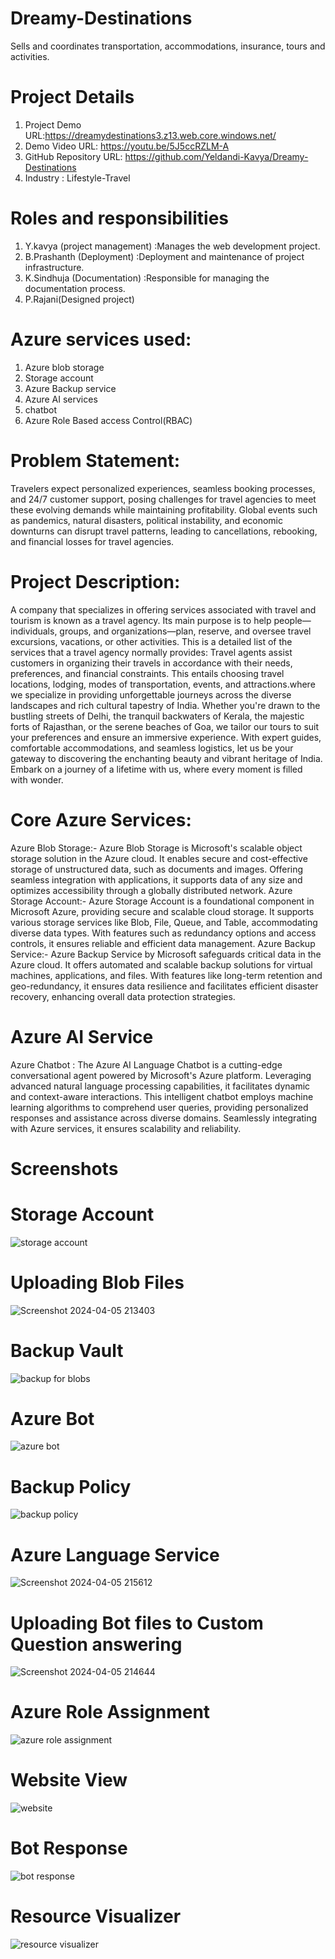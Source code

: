 # Dreamy-Destinations
Sells and coordinates transportation, accommodations, insurance, tours and activities.

# Project Details
1. Project Demo URL:https://dreamydestinations3.z13.web.core.windows.net/
2. Demo Video URL: https://youtu.be/5J5ccRZLM-A
3. GitHub Repository URL: https://github.com/Yeldandi-Kavya/Dreamy-Destinations
4. Industry : Lifestyle-Travel

# Roles and responsibilities
1. Y.kavya (project management) :Manages the web development project.
2. B.Prashanth (Deployment) :Deployment and maintenance of project infrastructure.
3. K.Sindhuja  (Documentation) :Responsible for managing the documentation process.
4. P.Rajani(Designed project)

# Azure services used:
1. Azure blob storage
2. Storage account
3. Azure Backup service
4. Azure AI services
5. chatbot
6. Azure Role Based access Control(RBAC)

# Problem Statement:
Travelers expect personalized experiences, seamless booking processes, and 24/7 customer support, posing challenges for travel agencies to meet these evolving demands while maintaining profitability.
Global events such as pandemics, natural disasters, political instability, and economic downturns can disrupt travel patterns, leading to cancellations, rebooking, and financial losses for travel agencies.
		
# Project Description:
A company that specializes in offering services associated with travel and tourism is known as a travel agency. Its main purpose is to help people—individuals, groups, and organizations—plan, reserve, and oversee travel excursions, vacations, or other activities. This is a detailed list of the services that a travel agency normally provides:
Travel agents assist customers in organizing their travels in accordance with their needs, preferences, and financial constraints. This entails choosing travel locations, lodging, modes of transportation, events, and attractions.where we specialize in providing unforgettable journeys across the diverse landscapes and rich cultural tapestry of India. Whether you're drawn to the bustling streets of Delhi, the tranquil backwaters of Kerala, the majestic forts of Rajasthan, or the serene beaches of Goa, we tailor our tours to suit your preferences and ensure an immersive experience. With expert guides, comfortable accommodations, and seamless logistics, let us be your gateway to discovering the enchanting beauty and vibrant heritage of India. Embark on a journey of a lifetime with us, where every moment is filled with wonder.

# Core Azure Services:
Azure Blob Storage:- Azure Blob Storage is Microsoft's scalable object storage solution in the Azure cloud. It enables secure and cost-effective storage of unstructured data, such as documents and images. Offering seamless integration with applications, it supports data of any size and optimizes accessibility through a globally distributed network. Azure Storage Account:- Azure Storage Account is a foundational component in Microsoft Azure, providing secure and scalable cloud storage. It supports various storage services like Blob, File, Queue, and Table, accommodating diverse data types. With features such as redundancy options and access controls, it ensures reliable and efficient data management. Azure Backup Service:- Azure Backup Service by Microsoft safeguards critical data in the Azure cloud. It offers automated and scalable backup solutions for virtual machines, applications, and files. With features like long-term retention and geo-redundancy, it ensures data resilience and facilitates efficient disaster recovery, enhancing overall data protection strategies.

# Azure AI Service
Azure Chatbot : The Azure AI Language Chatbot is a cutting-edge conversational agent powered by Microsoft's Azure platform. Leveraging advanced natural language processing capabilities, it facilitates dynamic and context-aware interactions. This intelligent chatbot employs machine learning algorithms to comprehend user queries, providing personalized responses and assistance across diverse domains. Seamlessly integrating with Azure services, it ensures scalability and reliability. 

# Screenshots

# Storage Account
![storage account](https://github.com/Yeldandi-Kavya/Dreamy-Destinations/assets/141647620/4d1e2cdb-399c-4197-bd10-c888815bd3e6)

# Uploading Blob Files
![Screenshot 2024-04-05 213403](https://github.com/Yeldandi-Kavya/Dreamy-Destinations/assets/141647620/1bc66468-a5df-4540-a7e6-997c488751dc)


# Backup Vault
![backup for blobs](https://github.com/Yeldandi-Kavya/Dreamy-Destinations/assets/141647620/0edee078-a3d6-4d94-b37a-762b08295560)

# Azure Bot
![azure bot](https://github.com/Yeldandi-Kavya/Dreamy-Destinations/assets/141647620/0f69752a-0a6e-437c-8df5-2839101248fe)

# Backup Policy
![backup policy](https://github.com/Yeldandi-Kavya/Dreamy-Destinations/assets/141647620/fcf4fe11-a5df-499a-87eb-2c7e9f03bba6)
# Azure Language Service

![Screenshot 2024-04-05 215612](https://github.com/Yeldandi-Kavya/Dreamy-Destinations/assets/141647620/3ee6f7bf-2047-477e-95de-1b674104436f)

# Uploading Bot files to Custom Question answering
![Screenshot 2024-04-05 214644](https://github.com/Yeldandi-Kavya/Dreamy-Destinations/assets/141647620/53ca7629-44bb-4803-a2aa-81c45e4be83e)

# Azure Role Assignment
![azure role assignment](https://github.com/Yeldandi-Kavya/Dreamy-Destinations/assets/141647620/c315f21b-463a-46ec-af8a-23e1f81116c6)

# Website View
![website](https://github.com/Yeldandi-Kavya/Dreamy-Destinations/assets/141647620/d2e49c10-18c9-49a8-8685-5da32aff0735)

# Bot Response
![bot response](https://github.com/Yeldandi-Kavya/Dreamy-Destinations/assets/141647620/a1ee8bcc-86b6-46de-9dcf-26499f78cf04)

# Resource Visualizer
![resource visualizer](https://github.com/Yeldandi-Kavya/Dreamy-Destinations/assets/141647620/4ffc8ca7-89a5-48ee-b0d9-b27df2e5b2ec)




